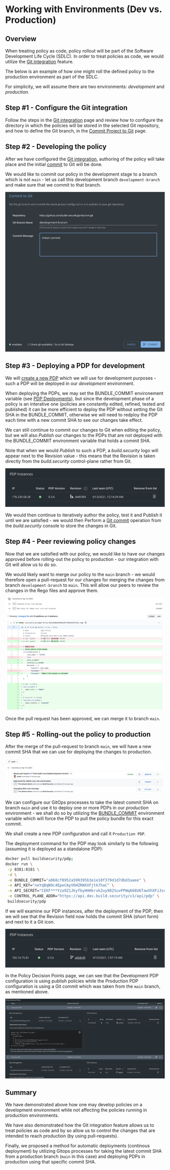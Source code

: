 # Working with Environments \(Dev vs. Production\)

## Overview

When treating policy as code, policy rollout will be part of the Software Development Life Cycle \(SDLC\). In order to treat policies as code, we would utilize the [Git integration](project-settings/git-integration-settings.md) feature.

The below is an example of how one might roll the defined policy to the production environment as part of the SDLC.

For simplicity, we will assume there are two environments: _development_ and _production_.

## Step \#1 - Configure the Git integration

Follow the steps in the [Git integration](project-settings/git-integration-settings.md) page and review how to configure the directory in which the policies will be stored in the selected Git repository, and how to define the Git branch, in the [Commit Project to Git](projects/commit-project-to-git.md) page.

## Step \#2 - Developing the policy

After we have configured the [Git integration](project-settings/git-integration-settings.md), authoring of the policy will take place and the initial [commit](projects/commit-project-to-git.md) to Git will be done.

We would like to commit our policy in the development stage to a branch which is not `main` - let us call this development branch `development-branch` and make sure that we commit to that branch.

![commit to development branch image](.gitbook/assets/commit-to-dev-branch.png)

## Step \#3 - Deploying a PDP for development

We will [create a new PDP](policy-decision-points-pdp/creating-a-new-pdp-configuration.md) which we will use for development purposes - such a PDP will be deployed in our _development_ environment.

When deploying the PDPs, we may set the BUNDLE\_COMMIT environement variable \(see [PDP Deployments](policy-decision-points-pdp/pdp-deployments/#environment-variables.md)\), but since the development phase of a policy is an interative one \(policies are constantly edited, refined, tested and published\) it can be more efficient to deploy the PDP without setting the Git SHA in the BUNDLE\_COMMIT, otherwise we will need to redploy the PDP each time with a new commit SHA to see our changes take effect.

We can still continue to commit our changes to Git when editing the policy, but we will also _Publish_ our changes to the PDPs that are not deployed with the BUNDLE\_COMMIT environment variable that holds a commit SHA.

Note that when we would _Publish_ to such a PDP, a _build.security_ logo will appear next to the Revision value - this means that the Revision is taken directly from the _build.security_ control-plane rather from Git.

![PDP revision of a directly publish policy](.gitbook/assets/pdp-instance-no-sha.png)

We would then continue to iteratively author the policy, test it and Publish it until we are satisfied - we would then Perform a [Git commit](https://github.com/build-security/docs/tree/464feb65ba41ad416039af8c2ae4f3ad634e97a3/.gitbook/assets/commit-to-dev-branch.png) operation from the _build.security_ console to store the changes in Git.

## Step \#4 - Peer reviewing policy changes

Now that we are satisfied with our policy, we would like to have our changes approved before rolling-out the policy to production - our integration with Git will allow us to do so.

We would likely want to merge our policy to the `main` branch - we would therefore open a pull-request for our changes for merging the changes from branch `development-branch` to `main`. This will allow our peers to review the changes in the Rego files and approve them.

![Pull request example for policy changes on Git](.gitbook/assets/policy-pull-request.png)

Once the pull request has been approved, we can merge it to branch `main`.

## Step \#5 - Rolling-out the policy to production

After the merge of the pull-request to branch `main`, we will have a new commit SHA that we can use for deploying the changes to production. 

![Commit SHA in main](.gitbook/assets/policy-pr-commits.png)

We can configure our GitOps processes to take the latest commit SHA on branch `main` and use it to deploy one or more PDPs in our _production_ environment - we shall do so by utilizing the [BUNDLE\_COMMIT](policy-decision-points-pdp/pdp-deployments/#environment-variables) environment variable which will force the PDP to pull the policy bundle for this exact commit.

We shall create a new PDP configuration and call it `Production PDP`.

The deployment command for the PDP may look similarly to the following \(assuming it is deployed as a standalone PDP\): 

```bash
docker pull buildsecurity/pdp;  
docker run \
 -p 8381:8181 \
 -d \
 -e BUNDLE_COMMIT="a068cf8952a599395b3e1e18f379d1d7dbd3aaee" \
 -e API_KEY="neYqBqN9c4EpeCAyV6HZRWXXFjtk7haC" \
 -e API_SECRET="CEKF***Yzo9Z1JkyfbyHHHkrvk2uy982SuvPPWq668U6TawVhXFi3sumNgWK9Vj8" \
 -e CONTROL_PLANE_ADDR="https://api.dev.build.security/v1/api/pdp" \ 
 buildsecurity/pdp
```

If we will examine our PDP instances, after the deployment of the PDP, then we will see that the Revision field now holds the commit SHA \(short form\) and next to it a Git icon.

![PDP instance with Git revision](.gitbook/assets/pdp-instance-with-sha.png)

In the Policy Decision Points page, we can see that the Development PDP configuration is using publish policies while the Production PDP configuration is using a Git commit which was taken from the `main` branch, as mentioned above.

![PDP production and developement revisions](.gitbook/assets/pdp-instance-prod-dev.png)

## Summary

We have demonstrated above how one may develop policies on a development environment while not affecting the policies running in production environments.

We have also demonstrated how the Git integration feature allows us to treat policies as code and by so allow us to control the changes that are intended to reach production \(by using pull-requests\).

Finally, we proposed a method for automatic deployments \(continous deployment\) by utilizing Gitops processes for taking the latest commit SHA from a production branch \(`main` in this case\) and deploying PDPs in production using that specific commit SHA.

